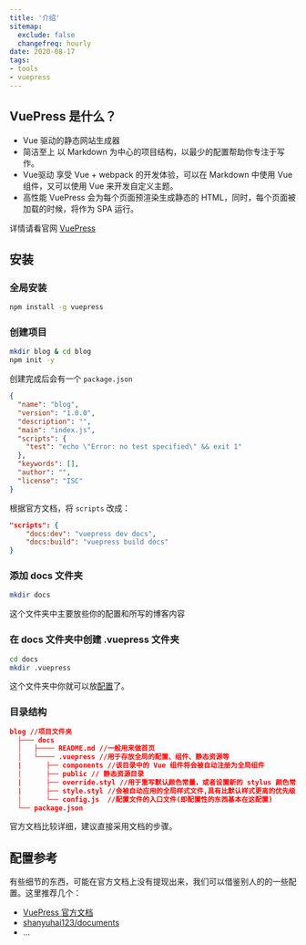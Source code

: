 ```yaml
---
title: '介绍'
sitemap:
  exclude: false
  changefreq: hourly
date: 2020-08-17
tags:
- tools
- vuepress
---
```


## VuePress 是什么？

* Vue 驱动的静态网站生成器
* 简洁至上
    以 Markdown 为中心的项目结构，以最少的配置帮助你专注于写作。
* Vue驱动
    享受 Vue + webpack 的开发体验，可以在 Markdown 中使用 Vue 组件，又可以使用 Vue 来开发自定义主题。
* 高性能
    VuePress 会为每个页面预渲染生成静态的 HTML，同时，每个页面被加载的时候，将作为 SPA 运行。

详情请看官网 [VuePress](https://vuepress.vuejs.org/zh/)

## 安装
### 全局安装

```sh
npm install -g vuepress
```

### 创建项目

```sh
mkdir blog & cd blog
npm init -y
```

创建完成后会有一个 `package.json`

```json
{
  "name": "blog",
  "version": "1.0.0",
  "description": "",
  "main": "index.js",
  "scripts": {
    "test": "echo \"Error: no test specified\" && exit 1"
  },
  "keywords": [],
  "author": "",
  "license": "ISC"
}
```

根据官方文档，将 `scripts` 改成：

```json
"scripts": {
    "docs:dev": "vuepress dev docs",
    "docs:build": "vuepress build docs"
}
```

### 添加 docs 文件夹

```sh
mkdir docs
```

这个文件夹中主要放些你的配置和所写的博客内容

### 在 docs 文件夹中创建 .vuepress 文件夹

```sh
cd docs
mkdir .vuepress
```

这个文件夹中你就可以放[配置](https://vuepress.vuejs.org/zh/config/)了。

### 目录结构

```json
blog //项目文件夹
  ├─── docs
  │   ├──── README.md //一般用来做首页
  │   └──── .vuepress //用于存放全局的配置、组件、静态资源等
  |      ├── components //该目录中的 Vue 组件将会被自动注册为全局组件
  │      ├── public // 静态资源目录
  |      ├── override.styl //用于重写默认颜色常量，或者设置新的 stylus 颜色常量。(定义的样式常量可以在vue组件中直接使用)
  |      ├── style.styl //会被自动应用的全局样式文件,具有比默认样式更高的优先级(需要覆盖的默认样式代码写在该文件里)
  │      └── config.js  //配置文件的入口文件(即配置性的东西基本在这配置)
  └── package.json
```

官方文档比较详细，建议直接采用文档的步骤。

## 配置参考

有些细节的东西，可能在官方文档上没有提现出来，我们可以借鉴别人的的一些配置。这里推荐几个：

* [VuePress 官方文档](https://github.com/vuejs/vuepress/blob/master/packages/docs/docs/README.md)
* [shanyuhai123/documents](https://github.com/shanyuhai123/documents)
* ...
